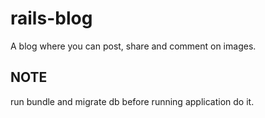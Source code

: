 # rails-blog
A blog where you can post, share and comment on images.

## NOTE
run bundle and migrate db before running application
do it.
